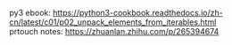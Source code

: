 py3 ebook: https://python3-cookbook.readthedocs.io/zh-cn/latest/c01/p02_unpack_elements_from_iterables.html  
prtouch notes: https://zhuanlan.zhihu.com/p/265394674
